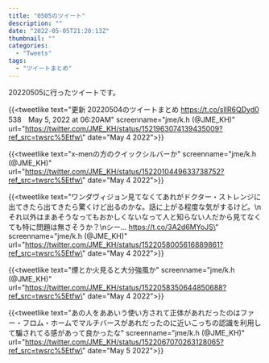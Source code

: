 ```yaml
---
title: "0505のツイート"
description: ""
date: "2022-05-05T21:20:13Z"
thumbnail: ""
categories:
  - "Tweets"
tags:
  - "ツイートまとめ"
---
```

20220505に行ったツイートです。
<!--more-->
{{<tweetlike text=\"更新 20220504のツイートまとめ https://t.co/slIR6QDyd0 538　May 5, 2022 at 06:20AM\" screenname=\"jme/k.h (@JME_KH)\" url=\"https://twitter.com/JME_KH/status/1521963074139435009?ref_src=twsrc%5Etfw\" date=\"May 4 2022\">}}

{{<tweetlike text=\"x-menの方のクイックシルバーか\" screenname=\"jme/k.h (@JME_KH)\" url=\"https://twitter.com/JME_KH/status/1522010449633738752?ref_src=twsrc%5Etfw\" date=\"May 4 2022\">}}

{{<tweetlike text=\"ワンダヴィジョン見てなくてあれがドクター・ストレンジに出てきたら出てきたら驚くけど出るのかな。話に上がる程度な気がするけど。\nそれ以外はまあそうなってもおかしくないなって人と知らない人だから見てなくても特に問題は無さそうか？\nシー… https://t.co/3A2d6MYoJS\" screenname=\"jme/k.h (@JME_KH)\" url=\"https://twitter.com/JME_KH/status/1522058005616889861?ref_src=twsrc%5Etfw\" date=\"May 4 2022\">}}

{{<tweetlike text=\"煙とか火見ると大分強風か\" screenname=\"jme/k.h (@JME_KH)\" url=\"https://twitter.com/JME_KH/status/1522058350644850688?ref_src=twsrc%5Etfw\" date=\"May 4 2022\">}}

{{<tweetlike text=\"あの人をああいう使い方されて正体があれだったのはファー・フロム・ホームでマルチバースがあれだったのに近いこっちの認識を利用して騙されてる感があって良かったな\" screenname=\"jme/k.h (@JME_KH)\" url=\"https://twitter.com/JME_KH/status/1522067070263128065?ref_src=twsrc%5Etfw\" date=\"May 5 2022\">}}

